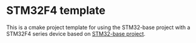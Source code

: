 # STM32F4 template
This is a cmake project template for using the STM32-base project with a STM32F4 series device based on
[STM32-base project](https://github.com/STM32-base/STM32-base).
